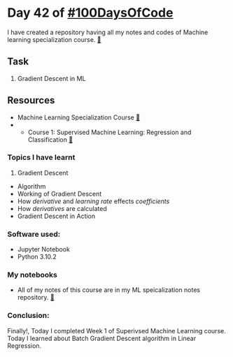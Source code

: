# Day 42 of [#100DaysOfCode](https://twitter.com/Param3021/status/1548595765290754048)
I have created a repository having all my notes and codes of Machine learning specialization course. [🔗](https://github.com/Param302/ML-specialization-notes)

## Task
1. Gradient Descent in ML

## Resources
- Machine Learning Specialization Course [🔗](https://www.deeplearning.ai/courses/machine-learning-specialization/)
- - Course 1: Supervised Machine Learning: Regression and Classification [🔗](https://www.coursera.org/learn/machine-learning?specialization=machine-learning-introduction)

### Topics I have learnt
1. Gradient Descent
- Algorithm
- Working of Gradient Descent
- How *derivative* and *learning rate* effects *coefficients*
- How *derivatives* are calculated
- Gradient Descent in Action

### Software used:
- Jupyter Notebook
- Python 3.10.2

### My notebooks
- All of my notes of this course are in my ML speicalization notes repository. [🔗](https://github.com/Param302/ML-specialization-notes)

### Conclusion:
Finally!, Today I completed Week 1 of Superivsed Machine Learning course. Today I learned about Batch Gradient Descent algorithm in Linear Regression.